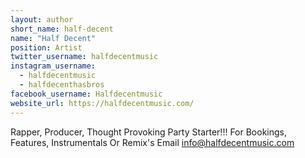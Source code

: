 ```yaml
---
layout: author
short_name: half-decent
name: "Half Decent"
position: Artist
twitter_username: halfdecentmusic
instagram_username: 
  - halfdecentmusic
  - halfdecenthasbros
facebook_username: Halfdecentmusic
website_url: https://halfdecentmusic.com/
---
```

Rapper, Producer, Thought Provoking Party Starter!!! For Bookings, Features, Instrumentals Or Remix's Email [info@halfdecentmusic.com](mailto:info@halfdecentmusic.com)
